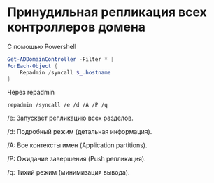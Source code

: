 # Принудильная репликация всех контроллеров домена

С помощью Powershell
``` powershell linenums="1" 
Get-ADDomainController -Filter * |
ForEach-Object {
    Repadmin /syncall $_.hostname
}

```

Через repadmin

``` BatchLexer
repadmin /syncall /e /d /A /P /q
```

/e: Запускает репликацию всех разделов.

/d: Подробный режим (детальная информация).

/A: Все контексты имен (Application partitions).

/P: Ожидание завершения (Push репликация).

/q: Тихий режим (минимизация вывода).